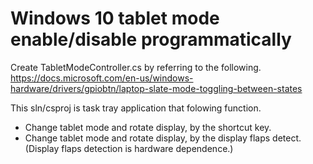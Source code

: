 # Windows 10 tablet mode enable/disable programmatically
Create TabletModeController.cs by referring to the following.
https://docs.microsoft.com/en-us/windows-hardware/drivers/gpiobtn/laptop-slate-mode-toggling-between-states

This sln/csproj is task tray application that folowing function.
- Change tablet mode and rotate display, by the shortcut key.
- Change tablet mode and rotate display, by the display flaps detect.
  (Display flaps detection is hardware dependence.)
